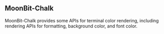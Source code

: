## MoonBit-Chalk

MoonBit-Chalk provides some APIs for terminal color rendering, including rendering APIs for formatting, background color, and font color.
